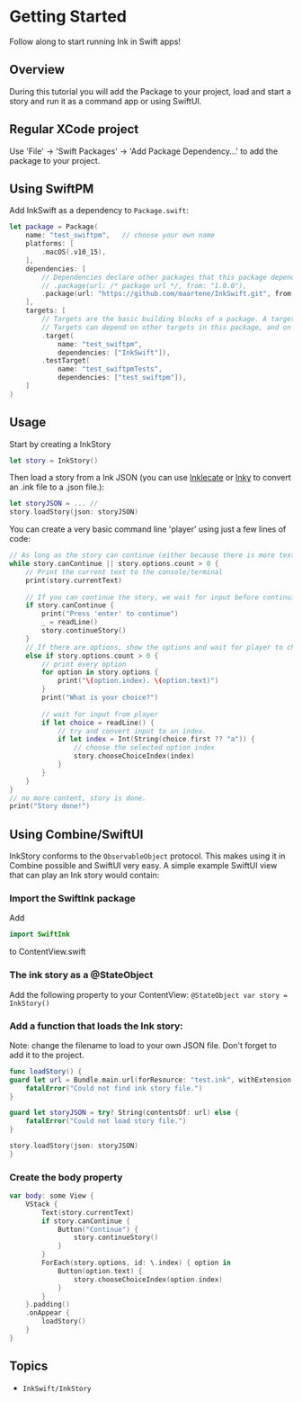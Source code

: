 # Getting Started

Follow along to start running Ink in Swift apps!

## Overview
During this tutorial you will add the Package to your project, load and start a story and run it as a command app or using SwiftUI.

## Regular XCode project
Use 'File' -> 'Swift Packages' -> 'Add Package Dependency...' to add the package to your project.

## Using SwiftPM
Add InkSwift as a dependency to `Package.swift`:
```swift
let package = Package(
    name: "test_swiftpm",   // choose your own name
    platforms: [
        .macOS(.v10_15),    
    ],
    dependencies: [
        // Dependencies declare other packages that this package depends on.
        // .package(url: /* package url */, from: "1.0.0"),
        .package(url: "https://github.com/maartene/InkSwift.git", from: "0.0.2")
    ],
    targets: [
        // Targets are the basic building blocks of a package. A target can define a module or a test suite.
        // Targets can depend on other targets in this package, and on products in packages this package depends on.
        .target(
            name: "test_swiftpm",
            dependencies: ["InkSwift"]),
        .testTarget(
            name: "test_swiftpmTests",
            dependencies: ["test_swiftpm"]),
    ]
)
```

## Usage
Start by creating a InkStory
```swift
let story = InkStory()
```

Then load a story from a Ink JSON (you can use [Inklecate](https://github.com/inkle/ink/releases) or [Inky](https://github.com/inkle/inky/releases/tag/0.11.0) to convert an .ink file to a .json file.):
```swift
let storyJSON = ... //
story.loadStory(json: storyJSON)
```

You can create a very basic command line 'player' using just a few lines of code:

```swift
// As long as the story can continue (either because there is more text or there are options you can choose)), keep the loop going
while story.canContinue || story.options.count > 0 {
    // Print the current text to the console/terminal
    print(story.currentText)
    
    // If you can continue the story, we wait for input before continuing.
    if story.canContinue {
        print("Press 'enter' to continue")
        _ = readLine()
        story.continueStory()
    }
    // If there are options, show the options and wait for player to choose
    else if story.options.count > 0 {
        // print every option
        for option in story.options {
            print("\(option.index). \(option.text)")
        }
        print("What is your choice?")
        
        // wait for input from player
        if let choice = readLine() {
            // try and convert input to an index.
            if let index = Int(String(choice.first ?? "a")) {
                // choose the selected option index
                story.chooseChoiceIndex(index)
            }
        }
    }
}
// no more content, story is done.
print("Story done!")
```

## Using Combine/SwiftUI
InkStory conforms to the `ObservableObject` protocol. This makes using it in Combine possible and SwiftUI very easy. A simple example SwiftUI view that can play an Ink story would contain:

### Import the SwiftInk package
Add 
```swift
import SwiftInk
``` 

to ContentView.swift

### The ink story as a @StateObject
Add the following property to your ContentView:
    `@StateObject var story = InkStory()`

### Add a function that loads the Ink story:
Note: change the filename to load to your own JSON file. Don't forget to add it to the project.

```swift 
func loadStory() {
guard let url = Bundle.main.url(forResource: "test.ink", withExtension: "json") else {
    fatalError("Could not find ink story file.")
}

guard let storyJSON = try? String(contentsOf: url) else {
    fatalError("Could not load story file.")
}

story.loadStory(json: storyJSON)
}
```

### Create the body property
```swift
var body: some View {
    VStack {
        Text(story.currentText)
        if story.canContinue {
            Button("Continue") {
                story.continueStory()
            }
        }
        ForEach(story.options, id: \.index) { option in
            Button(option.text) {
                story.chooseChoiceIndex(option.index)
            }
        }
    }.padding()
    .onAppear {
        loadStory()
    }
}
``` 

## Topics

- ``InkSwift/InkStory``
